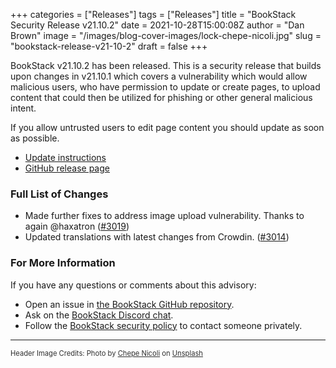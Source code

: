 +++
categories = ["Releases"]
tags = ["Releases"]
title = "BookStack Security Release v21.10.2"
date = 2021-10-28T15:00:08Z
author = "Dan Brown"
image = "/images/blog-cover-images/lock-chepe-nicoli.jpg"
slug = "bookstack-release-v21-10-2"
draft = false
+++

BookStack v21.10.2 has been released. This is a security release that builds upon changes
in v21.10.1 which covers a vulnerability which would allow malicious users, who have
permission to update or create pages, to upload content that could then be utilized
for phishing or other general malicious intent.

If you allow untrusted users to edit page content you should update as soon as possible.

* [Update instructions](https://www.bookstackapp.com/docs/admin/updates)
* [GitHub release page](https://github.com/BookStackApp/BookStack/releases/tag/v21.10.2)


### Full List of Changes

* Made further fixes to address image upload vulnerability. Thanks to again @haxatron ([#3019](https://github.com/BookStackApp/BookStack/issues/3019))
* Updated translations with latest changes from Crowdin. ([#3014](https://github.com/BookStackApp/BookStack/pull/3014))


### For More Information

If you have any questions or comments about this advisory:
* Open an issue in [the BookStack GitHub repository](BookStackApp/BookStack/issues).
* Ask on the [BookStack Discord chat](https://discord.gg/ztkBqR2).
* Follow the [BookStack security policy](https://github.com/BookStackApp/BookStack/blob/master/.github/SECURITY.md) to contact someone privately.

----

<span style="font-size: 0.8em;opacity:0.9;">Header Image Credits: <span>Photo by <a href="https://unsplash.com/@nicoli_?utm_source=unsplash&amp;utm_medium=referral&amp;utm_content=creditCopyText">Chepe Nicoli</a> on <a href="https://unsplash.com/?utm_source=unsplash&amp;utm_medium=referral&amp;utm_content=creditCopyText">Unsplash</a></span></span>